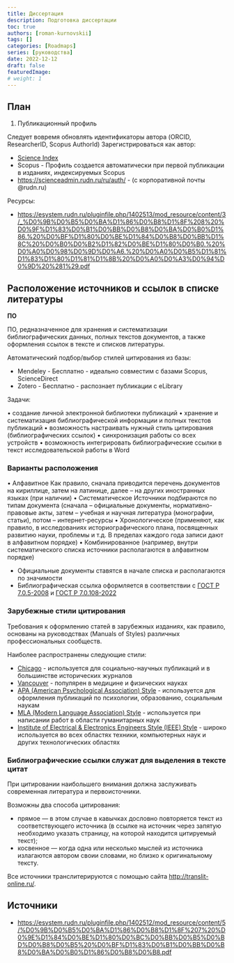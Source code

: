 ```yaml
---
title: Диссертация
description: Подготовка диссертации
toc: true
authors: [roman-kurnovskii]
tags: []
categories: [Roadmaps]
series: [руководства]
date: 2022-12-12
draft: false
featuredImage:
# weight: 1
---
```



## План

1. Публикационный профиль

Следует вовремя обновлять идентификаторы автора (ORCID, ResearcherID, Scopus AuthorId)
Зарегистрироваться как автор:
- [Science Index](https://www.elibrary.ru/defaultx.asp)
- Scopus - Профиль создается автоматически при первой публикации в изданиях, индексируемых Scopus
- https://scienceadmin.rudn.ru/ru/auth/ - (с корпоративной почты @rudn.ru)

Ресурсы:
- https://esystem.rudn.ru/pluginfile.php/1402513/mod_resource/content/3/_%D0%9B%D0%B5%D0%BA%D1%86%D0%B8%D1%8F%208%20%D0%9F%D1%83%D0%B1%D0%BB%D0%B8%D0%BA%D0%B0%D1%86.%20%D0%BF%D1%80%D0%BE%D1%84%D0%B8%D0%BB%D1%8C%20%D0%B0%D0%B2%D1%82%D0%BE%D1%80%D0%B0.%20%D0%A0%D0%98%D0%9D%D0%A6.%20%D0%A0%D0%B5%D1%81%D1%83%D1%80%D1%81%D1%8B%20%D0%A0%D0%A3%D0%94%D0%9D%20%281%29.pdf


## Расположение источников и ссылок в списке литературы

**ПО**

ПО, редназначенное для хранения и систематизации библиографических данных, полных текстов документов, а также оформления ссылок в тексте и списков литературы.

Автоматический подбор/выбор стилей цитирования из базы:
- Mendeley - Бесплатно - идеально совместим с базами Scopus, ScienceDirect
- Zotero - Бесплатно - раcпознает публикации с eLibrary

Задачи:

• создание личной электронной библиотеки публикаций
• хранение и систематизация библиографической информации и полных текстов публикаций
• возможность настраивать нужный стиль цитирования (библиографических ссылок)
• синхронизация работы со всех устройств
• возможность интегрировать библиографические ссылки в текст исследовательской работы в Word

### Варианты расположения

• Алфавитное
Как правило, сначала приводится перечень документов на кириллице,
затем на латинице, далее – на других иностранных языках (при наличии)
• Систематическое
Источники подбираются по типам документа (сначала – официальные
документы, нормативно-правовые акты, затем – учебная и научная
литература (монографии, статьи), потом – интернет-ресурсы
• Хронологическое
(применяют, как правило, в исследованиях историографического плана,
посвященных развитию науки, проблемы и т.д. В пределах каждого года
записи дают в алфавитном порядке)
• Комбинированное
(например, внутри систематического списка источники располагаются в
алфавитном порядке)

- Официальные документы ставятся в начале списка и располагаются по значимости
- Библиографическая ссылка оформляется в соответствии с [ГОСТ Р 7.0.5-2008](http://protect.gost.ru/document.aspx?control=7&id=173511) и [ГОСТ Р 7.0.108-2022](https://protect.gost.ru/document1.aspx?control=31&baseC=6&page=0&month=1&year=-1&search=%D0%B3%D0%BE%D1%81%D1%82%20%D0%A0%207.0.108&id=244975)

### Зарубежные стили цитирования

Требования к оформлению статей в зарубежных изданиях, как правило, основаны
на руководствах (Manuals of Styles) различных профессиональных сообществ.

Наиболее распространены следующие стили:

- [Chicago](https://www.chicagomanualofstyle.org/home.html) - используется для социально-научных публикаций и в большинстве исторических журналов
- [Vancouver](https://rassep.ru/academy/biblioteka/106597/) - популярен в медицине и физических науках
- [APA (American Psychological Association) Style](https://apastyle.apa.org/style-grammar-guidelines/citations/appropriate-citation) - используется для оформления публикаций по психологии, образованию, социальным наукам
- [MLA (Modern Language Association) Style](https://style.mla.org/works-cited/citations-by-format/) - используется при написании работ в области гуманитарных наук
- [Institute of Electrical & Electronics Engineers Style (IEEE) Style](https://www.ieee.org/content/dam/ieee-org/ieee/web/org/conferences/style_references_manual.pdf) - широко используется во всех областях техники, компьютерных наук и других технологических областях

### Библиографические ссылки служат для выделения в тексте цитат

При цитировании наибольшего внимания должна заслуживать современная
литература и первоисточники.

Возможны два способа цитирования:

- прямое — в этом случае в кавычках дословно повторяется текст из
соответствующего источника (в ссылке на источник через запятую необходимо
указать страницу, на которой находится цитируемый текст);
- косвенное — когда одна или несколько мыслей из источника излагаются автором
своии словами, но близко к оригинальному тексту.



Все источники транслитерируются с помощью сайта http://translit-online.ru/.

## Источники

- https://esystem.rudn.ru/pluginfile.php/1402512/mod_resource/content/5/%D0%9B%D0%B5%D0%BA%D1%86%D0%B8%D1%8F%207%20%D0%9E%D1%84%D0%BE%D1%80%D0%BC%D0%BB%D0%B5%D0%BD%D0%B8%D0%B5%20%D0%BF%D1%83%D0%B1%D0%BB%D0%B8%D0%BA%D0%B0%D1%86%D0%B8%D0%B8.pdf